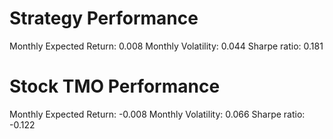 # Strategy Performance
Monthly Expected Return: 0.008
Monthly Volatility: 0.044
Sharpe ratio: 0.181
# Stock TMO Performance
Monthly Expected Return: -0.008
Monthly Volatility: 0.066
Sharpe ratio: -0.122
